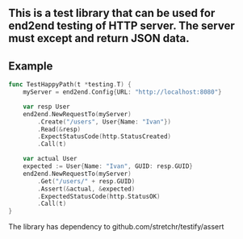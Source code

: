 ## This is a test library that can be used for end2end testing of HTTP server. The server must except and return JSON data.

## Example

```go
func TestHappyPath(t *testing.T) {
    myServer = end2end.Config{URL: "http://localhost:8080"}

    var resp User
    end2end.NewRequestTo(myServer)
        .Create("/users", User{Name: "Ivan"})
        .Read(&resp)
        .ExpectStatusCode(http.StatusCreated)
        .Call(t)

    var actual User
    expected := User{Name: "Ivan", GUID: resp.GUID}
    end2end.NewRequestTo(myServer)
        .Get("/users/" + resp.GUID)
        .Assert(&actual, &expected)
        .ExpectedStatusCode(http.StatusOK)
        .Call(t)
}
```

The library has dependency to github.com/stretchr/testify/assert